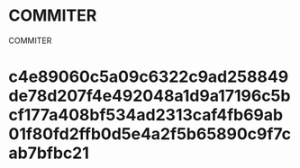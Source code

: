 # COMMITER
COMMITER






# c4e89060c5a09c6322c9ad258849de78d207f4e492048a1d9a17196c5bcf177a408bf534ad2313caf4fb69ab01f80fd2ffb0d5e4a2f5b65890c9f7cab7bfbc21
